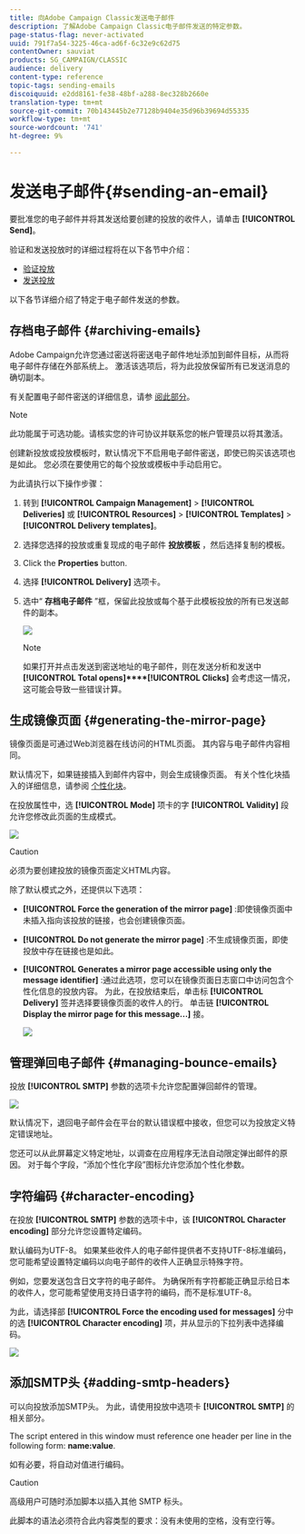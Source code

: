 ```yaml
---
title: 向Adobe Campaign Classic发送电子邮件
description: 了解Adobe Campaign Classic电子邮件发送的特定参数。
page-status-flag: never-activated
uuid: 791f7a54-3225-46ca-ad6f-6c32e9c62d75
contentOwner: sauviat
products: SG_CAMPAIGN/CLASSIC
audience: delivery
content-type: reference
topic-tags: sending-emails
discoiquuid: e2dd8161-fe38-48bf-a288-8ec328b2660e
translation-type: tm+mt
source-git-commit: 70b143445b2e77128b9404e35d96b39694d55335
workflow-type: tm+mt
source-wordcount: '741'
ht-degree: 9%

---
```



# 发送电子邮件{#sending-an-email}

要批准您的电子邮件并将其发送给要创建的投放的收件人，请单击 **[!UICONTROL Send]**。

验证和发送投放时的详细过程将在以下各节中介绍：

* [验证投放](../../delivery/using/steps-validating-the-delivery.md)
* [发送投放](../../delivery/using/steps-sending-the-delivery.md)

以下各节详细介绍了特定于电子邮件发送的参数。

## 存档电子邮件 {#archiving-emails}

Adobe Campaign允许您通过密送将密送电子邮件地址添加到邮件目标，从而将电子邮件存储在外部系统上。 激活该选项后，将为此投放保留所有已发送消息的确切副本。

有关配置电子邮件密送的详细信息，请参 [阅此部分](../../installation/using/email-archiving.md)。

>[!NOTE]
>
>此功能属于可选功能。请核实您的许可协议并联系您的帐户管理员以将其激活。

创建新投放或投放模板时，默认情况下不启用电子邮件密送，即使已购买该选项也是如此。 您必须在要使用它的每个投放或模板中手动启用它。

为此请执行以下操作步骤：

1. 转到 **[!UICONTROL Campaign Management]** > **[!UICONTROL Deliveries]** 或 **[!UICONTROL Resources]** > **[!UICONTROL Templates]** > **[!UICONTROL Delivery templates]**。
1. 选择您选择的投放或重复现成的电子邮件 **投放模板** ，然后选择复制的模板。
1. Click the **Properties** button.
1. 选择 **[!UICONTROL Delivery]** 选项卡。
1. 选中“ **存档电子邮件** ”框，保留此投放或每个基于此模板投放的所有已发送邮件的副本。

   ![](assets/s_ncs_user_wizard_archiving.png)

   >[!NOTE]
   >
   >如果打开并点击发送到密送地址的电子邮件，则在发送分析和发送中 **[!UICONTROL Total opens]****[!UICONTROL Clicks]** 会考虑这一情况，这可能会导致一些错误计算。

## 生成镜像页面 {#generating-the-mirror-page}

镜像页面是可通过Web浏览器在线访问的HTML页面。 其内容与电子邮件内容相同。

默认情况下，如果链接插入到邮件内容中，则会生成镜像页面。 有关个性化块插入的详细信息，请参阅 [个性化块](../../delivery/using/personalization-blocks.md)。

在投放属性中，选 **[!UICONTROL Mode]** 项卡的字 **[!UICONTROL Validity]** 段允许您修改此页面的生成模式。

![](assets/s_ncs_user_wizard_miror_page_mode.png)

>[!CAUTION]
>
>必须为要创建投放的镜像页面定义HTML内容。

除了默认模式之外，还提供以下选项：

* **[!UICONTROL Force the generation of the mirror page]** :即使镜像页面中未插入指向该投放的链接，也会创建镜像页面。
* **[!UICONTROL Do not generate the mirror page]** :不生成镜像页面，即使投放中存在链接也是如此。
* **[!UICONTROL Generates a mirror page accessible using only the message identifier]** :通过此选项，您可以在镜像页面日志窗口中访问包含个性化信息的投放内容。 为此，在投放结束后，单击标 **[!UICONTROL Delivery]** 签并选择要镜像页面的收件人的行。 单击链 **[!UICONTROL Display the mirror page for this message...]** 接。

   ![](assets/s_ncs_user_wizard_miror_page_link.png)

## 管理弹回电子邮件 {#managing-bounce-emails}

投放 **[!UICONTROL SMTP]** 参数的选项卡允许您配置弹回邮件的管理。

![](assets/s_ncs_user_email_del_properties_smtp_tab.png)

默认情况下，退回电子邮件会在平台的默认错误框中接收，但您可以为投放定义特定错误地址。

您还可以从此屏幕定义特定地址，以调查在应用程序无法自动限定弹出邮件的原因。 对于每个字段，“添加个性化字段”图标允许您添加个性化参数。

## 字符编码 {#character-encoding}

在投放 **[!UICONTROL SMTP]** 参数的选项卡中，该 **[!UICONTROL Character encoding]** 部分允许您设置特定编码。

默认编码为UTF-8。 如果某些收件人的电子邮件提供者不支持UTF-8标准编码，您可能希望设置特定编码以向电子邮件的收件人正确显示特殊字符。

例如，您要发送包含日文字符的电子邮件。 为确保所有字符都能正确显示给日本的收件人，您可能希望使用支持日语字符的编码，而不是标准UTF-8。

为此，请选择部 **[!UICONTROL Force the encoding used for messages]** 分中的选 **[!UICONTROL Character encoding]** 项，并从显示的下拉列表中选择编码。

![](assets/s_ncs_user_email_del_properties_smtp_tab_encoding.png)

## 添加SMTP头 {#adding-smtp-headers}

可以向投放添加SMTP头。 为此，请使用投放中选项卡 **[!UICONTROL SMTP]** 的相关部分。

The script entered in this window must reference one header per line in the following form: **name:value**.

如有必要，将自动对值进行编码。

>[!CAUTION]
>
>高级用户可随时添加脚本以插入其他 SMTP 标头。
>
>此脚本的语法必须符合此内容类型的要求：没有未使用的空格，没有空行等。
